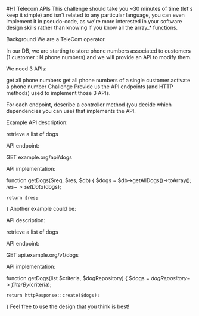 #H1 Telecom APIs
This challenge should take you ~30 minutes of time (let's keep it simple) and isn't related to any particular language, you can even implement it in pseudo-code, as we're more interested in your software design skills rather than knowing if you know all the array_* functions.

Background
We are a TeleCom operator.

In our DB, we are starting to store phone numbers associated to customers (1 customer : N phone numbers) and we will provide an API to modify them.

We need 3 APIs:

get all phone numbers
get all phone numbers of a single customer
activate a phone number
Challenge
Provide us the API endpoints (and HTTP methods) used to implement those 3 APIs.

For each endpoint, describe a controller method (you decide which dependencies you can use) that implements the API.

Example
API description:

retrieve a list of dogs

API endpoint:

GET example.org/api/dogs

API implementation:

function getDogs($req, $res, $db) {
    $dogs = $db->getAllDogs()->toArray();
    $res->setData($dogs);

    return $res;
}
Another example could be:

API description:

retrieve a list of dogs

API endpoint:

GET api.example.org/v1/dogs

API implementation:

function getDogs(list $criteria, $dogRepository) {
    $dogs = $dogRepository->filterBy($criteria);

    return httpResponse::create($dogs);
}
Feel free to use the design that you think is best! 
